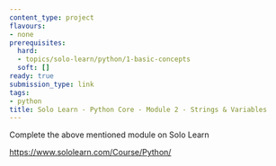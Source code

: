 ```yaml
---
content_type: project
flavours:
- none
prerequisites:
  hard:
  - topics/solo-learn/python/1-basic-concepts
  soft: []
ready: true
submission_type: link
tags:
- python
title: Solo Learn - Python Core - Module 2 - Strings & Variables
---
```


Complete the above mentioned module on Solo Learn

https://www.sololearn.com/Course/Python/
